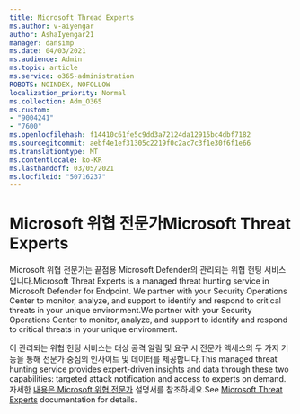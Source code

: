 ```yaml
---
title: Microsoft Thread Experts
ms.author: v-aiyengar
author: AshaIyengar21
manager: dansimp
ms.date: 04/03/2021
ms.audience: Admin
ms.topic: article
ms.service: o365-administration
ROBOTS: NOINDEX, NOFOLLOW
localization_priority: Normal
ms.collection: Adm_O365
ms.custom:
- "9004241"
- "7600"
ms.openlocfilehash: f14410c61fe5c9dd3a72124da12915bc4dbf7182
ms.sourcegitcommit: aebf4e1ef31305c2219f0c2ac7c3f1e30f6f1e66
ms.translationtype: MT
ms.contentlocale: ko-KR
ms.lasthandoff: 03/05/2021
ms.locfileid: "50716237"
---
```

# <a name="microsoft-threat-experts"></a><span data-ttu-id="48132-102">Microsoft 위협 전문가</span><span class="sxs-lookup"><span data-stu-id="48132-102">Microsoft Threat Experts</span></span>

<span data-ttu-id="48132-103">Microsoft 위협 전문가는 끝점용 Microsoft Defender의 관리되는 위협 헌팅 서비스입니다.</span><span class="sxs-lookup"><span data-stu-id="48132-103">Microsoft Threat Experts is a managed threat hunting service in Microsoft Defender for Endpoint.</span></span>  <span data-ttu-id="48132-104">We partner with your Security Operations Center to monitor, analyze, and support to identify and respond to critical threats in your unique environment.</span><span class="sxs-lookup"><span data-stu-id="48132-104">We partner with your Security Operations Center to monitor, analyze, and support to identify and respond to critical threats in your unique environment.</span></span>

<span data-ttu-id="48132-105">이 관리되는 위협 헌팅 서비스는 대상 공격 알림 및 요구 시 전문가 액세스의 두 가지 기능을 통해 전문가 중심의 인사이트 및 데이터를 제공합니다.</span><span class="sxs-lookup"><span data-stu-id="48132-105">This managed threat hunting service provides expert-driven insights and data through these two capabilities: targeted attack notification and access to experts on demand.</span></span> <span data-ttu-id="48132-106">자세한 [내용은 Microsoft 위협 전문가](https://docs.microsoft.com/windows/security/threat-protection/microsoft-defender-atp/microsoft-threat-experts) 설명서를 참조하세요.</span><span class="sxs-lookup"><span data-stu-id="48132-106">See [Microsoft Threat Experts](https://docs.microsoft.com/windows/security/threat-protection/microsoft-defender-atp/microsoft-threat-experts) documentation for details.</span></span>
